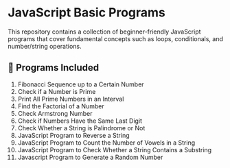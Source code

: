 # JavaScript Basic Programs

This repository contains a collection of beginner-friendly JavaScript programs that cover fundamental concepts such as loops, conditionals, and number/string operations.

## 📌 Programs Included
1. Fibonacci Sequence up to a Certain Number
2. Check if a Number is Prime
3. Print All Prime Numbers in an Interval
4. Find the Factorial of a Number
5. Check Armstrong Number
6. Check if Numbers Have the Same Last Digit
7. Check Whether a String is Palindrome or Not
8. JavaScript Program to Reverse a String
9. JavaScript Program to Count the Number of Vowels in a String
10. JavaScript Program to Check Whether a String Contains a Substring
11. Javascript Program to Generate a Random Number               

